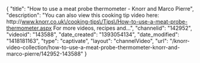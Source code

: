 {
    "title": "How to use a meat probe thermometer - Knorr and Marco Pierre",
    "description": "You can also view this cooking tip video here: http:\/\/www.knorr.co.uk\/cooking-tips\/Tips\/How-to-use-a-meat-probe-thermometer.aspx For more videos, recipes and...",
    "channelid": "142952",
    "videoid": "143588",
    "date_created": "1393054134",
    "date_modified": "1418181163",
    "type": "captivate",
    "layout": "channelVideo",
    "url": "\/knorr-video-collection\/how-to-use-a-meat-probe-thermometer-knorr-and-marco-pierre\/142952-143588"
}